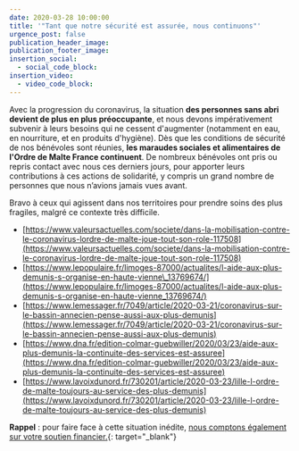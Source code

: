 ```yaml
---
date: 2020-03-28 10:00:00
title: '"Tant que notre sécurité est assurée, nous continuons"'
urgence_post: false
publication_header_image:
publication_footer_image:
insertion_social:
  - social_code_block:
insertion_video:
  - video_code_block:
---
```


Avec la progression du coronavirus, la situation **des personnes sans abri devient de plus en plus pr&eacute;occupante**, et nous devons imp&eacute;rativement subvenir &agrave; leurs besoins qui ne cessent d'augmenter (notamment en eau, en nourriture, et en produits d'hygi&egrave;ne). D&egrave;s que les conditions de s&eacute;curit&eacute; de nos b&eacute;n&eacute;voles sont r&eacute;unies, **les maraudes sociales et alimentaires de l'Ordre de Malte France continuent**. De nombreux b&eacute;n&eacute;voles ont pris ou repris contact avec nous ces derniers jours, pour apporter leurs contributions &agrave; ces actions de solidarit&eacute;, y compris un grand nombre de personnes que nous n’avions jamais vues avant.

Bravo &agrave; ceux qui agissent dans nos territoires pour prendre soins des plus fragiles, malgr&eacute; ce contexte tr&egrave;s difficile.&nbsp;

* [https://www.valeursactuelles.com/societe/dans-la-mobilisation-contre-le-coronavirus-lordre-de-malte-joue-tout-son-role-117508](https://www.valeursactuelles.com/societe/dans-la-mobilisation-contre-le-coronavirus-lordre-de-malte-joue-tout-son-role-117508)
* [https://www.lepopulaire.fr/limoges-87000/actualites/l-aide-aux-plus-demunis-s-organise-en-haute-vienne\_13769674/](https://www.lepopulaire.fr/limoges-87000/actualites/l-aide-aux-plus-demunis-s-organise-en-haute-vienne_13769674/)
* [https://www.lemessager.fr/7049/article/2020-03-21/coronavirus-sur-le-bassin-annecien-pense-aussi-aux-plus-demunis](https://www.lemessager.fr/7049/article/2020-03-21/coronavirus-sur-le-bassin-annecien-pense-aussi-aux-plus-demunis)
* [https://www.dna.fr/edition-colmar-guebwiller/2020/03/23/aide-aux-plus-demunis-la-continuite-des-services-est-assuree](https://www.dna.fr/edition-colmar-guebwiller/2020/03/23/aide-aux-plus-demunis-la-continuite-des-services-est-assuree)
* [https://www.lavoixdunord.fr/730201/article/2020-03-23/lille-l-ordre-de-malte-toujours-au-service-des-plus-demunis](https://www.lavoixdunord.fr/730201/article/2020-03-23/lille-l-ordre-de-malte-toujours-au-service-des-plus-demunis)

**Rappel** : pour faire face &agrave; cette situation in&eacute;dite, [nous comptons &eacute;galement sur votre soutien financier.](https://don.ordredemaltefrance.org/?cid=11&amp;reserved_code_origine=Webcovid){: target="_blank"}